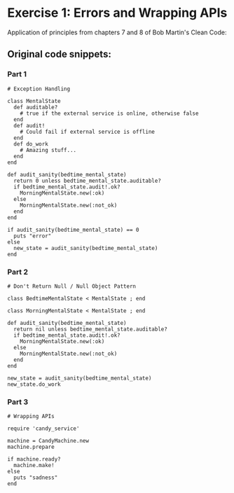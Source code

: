 # Exercise 1: Errors and Wrapping APIs

Application of principles from chapters 7 and 8 of Bob Martin's Clean Code:

## Original code snippets:

### Part 1

```
# Exception Handling

class MentalState
  def auditable?
    # true if the external service is online, otherwise false
  end
  def audit!
    # Could fail if external service is offline
  end
  def do_work
    # Amazing stuff...
  end
end

def audit_sanity(bedtime_mental_state)
  return 0 unless bedtime_mental_state.auditable?
  if bedtime_mental_state.audit!.ok?
    MorningMentalState.new(:ok)
  else
    MorningMentalState.new(:not_ok)
  end
end

if audit_sanity(bedtime_mental_state) == 0
  puts "error"
else
  new_state = audit_sanity(bedtime_mental_state)
end
```

### Part 2

```
# Don't Return Null / Null Object Pattern

class BedtimeMentalState < MentalState ; end

class MorningMentalState < MentalState ; end

def audit_sanity(bedtime_mental_state)
  return nil unless bedtime_mental_state.auditable?
  if bedtime_mental_state.audit!.ok?
    MorningMentalState.new(:ok)
  else
    MorningMentalState.new(:not_ok)
  end
end

new_state = audit_sanity(bedtime_mental_state)
new_state.do_work
```

### Part 3

```
# Wrapping APIs

require 'candy_service'

machine = CandyMachine.new
machine.prepare

if machine.ready?
  machine.make!
else
  puts "sadness"
end
```
